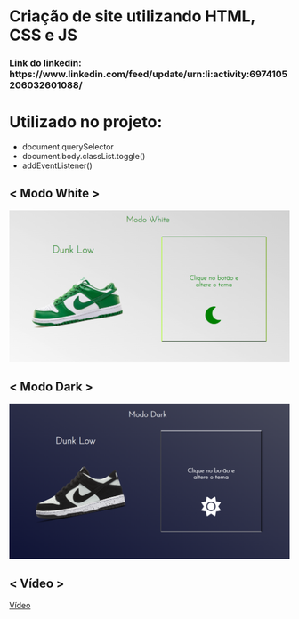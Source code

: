 <h1> Criação de site utilizando HTML, CSS e JS </h1>

<h3> Link do linkedin: https://www.linkedin.com/feed/update/urn:li:activity:6974105206032601088/ </h3>

<h1> Utilizado no projeto: </h1>
<ul>
<li>document.querySelector</li>
<li>document.body.classList.toggle()</li>
<li>addEventListener()</li>
</ul>

<h2> < Modo White > </h2>

![alt-text](https://github.com/wevertonsantos/site-darkMode/blob/main/modowhite.PNG)

<h2> < Modo Dark > </h2>

![alt-text](https://github.com/wevertonsantos/site-darkMode/blob/main/mododark.PNG)

<h2> < Vídeo > </h2>

[Vídeo](https://github.com/wevertonsantos/site-darkMode/blob/main/Screen%20Recording%20(05-09-2022%2012-10-19).wmv)
